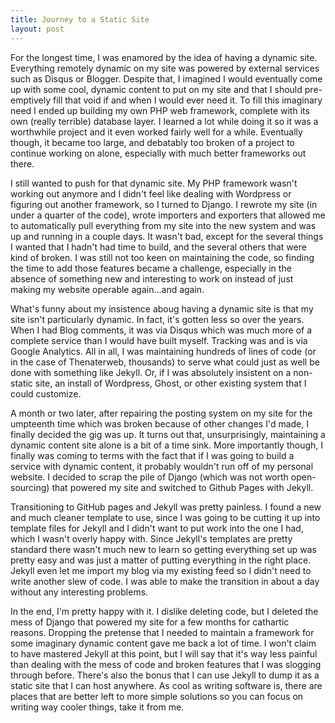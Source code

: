 ```yaml
---
title: Journey to a Static Site
layout: post
---
```


For the longest time, I was enamored by the idea of having a dynamic site. Everything remotely dynamic on my site was powered by external services such as Disqus or Blogger. Despite that, I imagined I would eventually come up with some cool, dynamic content to put on my site and that I should pre-emptively fill that void if and when I would ever need it. To fill this imaginary need I ended up building my own PHP web framework, complete with its own (really terrible) database layer. I learned a lot while doing it so it was a worthwhile project and it even worked fairly well for a while. Eventually though, it became too large, and debatably too broken of a project to continue working on alone, especially with much better frameworks out there.

I still wanted to push for that dynamic site. My PHP framework wasn't working out anymore and I didn't feel like dealing with Wordpress or figuring out another framework, so I turned to Django. I rewrote my site (in under a quarter of the code), wrote importers and exporters that allowed me to automatically pull everything from my site into the new system and was up and running in a couple days. It wasn't bad, except for the several things I wanted that I hadn't had time to build, and the several others that were kind of broken. I was still not too keen on maintaining the code, so finding the time to add those features became a challenge, especially in the absence of something new and interesting to work on instead of just making my website operable again...and again.

What's funny about my insistence aboug having a dynamic site is that my site isn't particularly dynamic. In fact, it's gotten less so over the years. When I had Blog comments, it was via Disqus which was much more of a complete service than I would have built myself. Tracking was and is via Google Analytics. All in all, I was maintaining hundreds of lines of code (or in the case of Thenaterweb, thousands) to serve what could just as well be done with something like Jekyll. Or, if I was absolutely insistent on a non-static site, an install of Wordpress, Ghost, or other existing system that I could customize.

A month or two later, after repairing the posting system on my site for the umpteenth time which was broken because of other changes I'd made, I finally decided the gig was up. It turns out that, unsurprisingly, maintaining a dynamic content site alone is a bit of a time sink. More importantly though, I finally was coming to terms with the fact that if I was going to build a service with dynamic content, it probably wouldn't run off of my personal website. I decided to scrap the pile of Django (which was not worth open-sourcing) that powered my site and switched to Github Pages with Jekyll.

Transitioning to GitHub pages and Jekyll was pretty painless. I found a new and much cleaner template to use, since I was going to be cutting it up into template files for Jekyll and I didn't want to put work into the one I had, which I wasn't overly happy with. Since Jekyll's templates are pretty standard there wasn't much new to learn so getting everything set up was pretty easy and was just a matter of putting everything in the right place. Jekyll even let me import my blog via my existing feed so I didn't need to write another slew of code. I was able to make the transition in about a day without any interesting problems.

In the end, I'm pretty happy with it. I dislike deleting code, but I deleted the mess of Django that powered my site for a few months for cathartic reasons. Dropping the pretense that I needed to maintain a framework for some imaginary dynamic content gave me back a lot of time. I won't claim to have mastered Jekyll at this point, but I will say that it's way less painful than dealing with the mess of code and broken features that I was slogging through before. There's also the bonus that I can use Jekyll to dump it as a static site that I can host anywhere. As cool as writing software is, there are places that are better left to more simple solutions so you can focus on writing way cooler things, take it from me.
